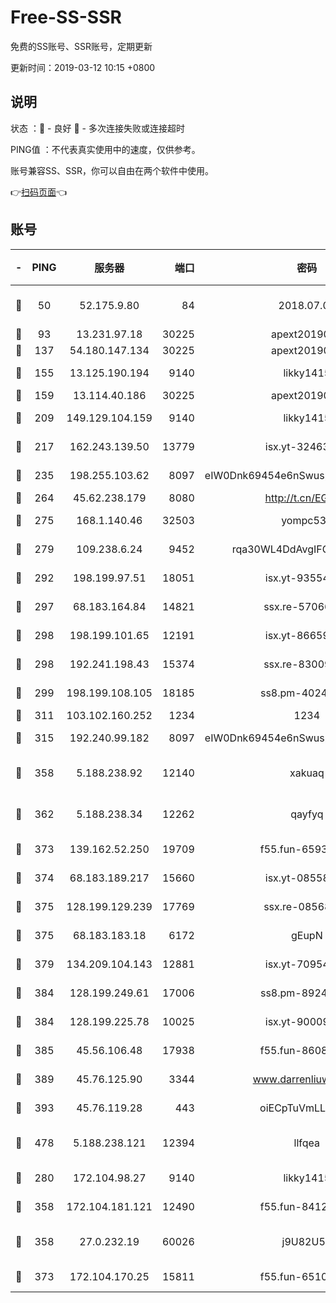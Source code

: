 # Free-SS-SSR

免费的SS账号、SSR账号，定期更新

更新时间：2019-03-12 10:15 +0800

## 说明

状态     ：🙂 - 良好 🙁 - 多次连接失败或连接超时

PING值   ：不代表真实使用中的速度，仅供参考。

账号兼容SS、SSR，你可以自由在两个软件中使用。

👉[扫码页面](https://liesauer.github.io/Free-SS-SSR/)👈

## 账号

|-|PING|服务器|端口|密码|加密方式|区域|
|:----:|:----:|:-----:|-----:|:----:|:----:|:----:|
|🙂|50|52.175.9.80|84|2018.07.07|chacha20-ietf-poly1305|HK|
|🙂|93|13.231.97.18|30225|apext2019006|chacha20|JP|
|🙂|137|54.180.147.134|30225|apext2019006|chacha20|KR|
|🙂|155|13.125.190.194|9140|likky1415|aes-256-cfb|KR|
|🙂|159|13.114.40.186|30225|apext2019006|chacha20|JP|
|🙂|209|149.129.104.159|9140|likky1415|aes-256-cfb|HK|
|🙂|217|162.243.139.50|13779|isx.yt-32463152|aes-256-cfb|US|
|🙂|235|198.255.103.62|8097|eIW0Dnk69454e6nSwuspv9DmS201tQ0D|aes-256-cfb|US|
|🙂|264|45.62.238.179|8080|http://t.cn/EGJIyrl|rc4-md5|CA|
|🙂|275|168.1.140.46|32503|yompc535|aes-256-cfb|AU|
|🙂|279|109.238.6.24|9452|rqa30WL4DdAvgIFG6Fs3znzTa|aes-256-cfb|FR|
|🙂|292|198.199.97.51|18051|isx.yt-93554852|aes-256-cfb|US|
|🙂|297|68.183.164.84|14821|ssx.re-57066553|aes-256-cfb|US|
|🙂|298|198.199.101.65|12191|isx.yt-86659721|aes-256-cfb|US|
|🙂|298|192.241.198.43|15374|ssx.re-83009337|aes-256-cfb|US|
|🙂|299|198.199.108.105|18185|ss8.pm-40243246|aes-256-cfb|US|
|🙂|311|103.102.160.252|1234|1234|rc4-md5|JP|
|🙂|315|192.240.99.182|8097|eIW0Dnk69454e6nSwuspv9DmS201tQ0D|aes-256-cfb|US|
|🙂|358|5.188.238.92|12140|xakuaq|chacha20-ietf-poly1305|BR|
|🙂|362|5.188.238.34|12262|qayfyq|chacha20-ietf-poly1305|BR|
|🙂|373|139.162.52.250|19709|f55.fun-65932073|aes-256-cfb|SG|
|🙂|374|68.183.189.217|15660|isx.yt-08558409|aes-256-cfb|SG|
|🙂|375|128.199.129.239|17769|ssx.re-08568423|aes-256-cfb|SG|
|🙂|375|68.183.183.18|6172|gEupN|aes-256-cfb|SG|
|🙂|379|134.209.104.143|12881|isx.yt-70954741|aes-256-cfb|SG|
|🙂|384|128.199.249.61|17006|ss8.pm-89241157|aes-256-cfb|SG|
|🙂|384|128.199.225.78|10025|isx.yt-90009058|aes-256-cfb|SG|
|🙂|385|45.56.106.48|17938|f55.fun-86086915|aes-256-cfb|US|
|🙂|389|45.76.125.90|3344|www.darrenliuwei.com|aes-256-cfb|AU|
|🙂|393|45.76.119.28|443|oiECpTuVmLLxk4Ts|aes-256-cfb|AU|
|🙂|478|5.188.238.121|12394|llfqea|chacha20-ietf-poly1305|BR|
|🙂|280|172.104.98.27|9140|likky1415|aes-256-cfb|JP|
|🙂|358|172.104.181.121|12490|f55.fun-84129293|aes-256-cfb|SG|
|🙁|358|27.0.232.19|60026|j9U82U53|xchacha20-ietf-poly1305|HK|
|🙁|373|172.104.170.25|15811|f55.fun-65106653|aes-256-cfb|SG|
